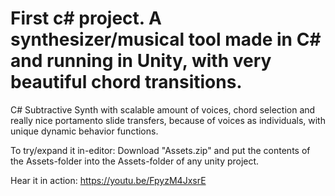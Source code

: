 # First c# project. A synthesizer/musical tool made in C# and running in Unity, with very beautiful chord transitions.

C# Subtractive Synth with scalable amount of voices, chord selection and really nice portamento slide transfers, because of voices as individuals, with unique dynamic behavior functions.

To try/expand it in-editor: Download "Assets.zip" and put the contents of the Assets-folder into the Assets-folder of any unity project.

Hear it in action: https://youtu.be/FpyzM4JxsrE
